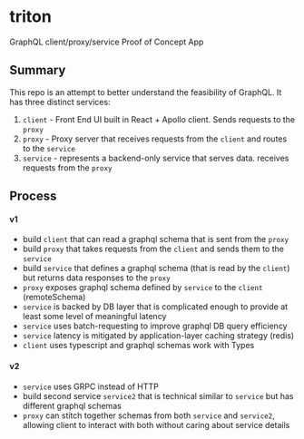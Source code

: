 # triton
GraphQL client/proxy/service Proof of Concept App

## Summary
This repo is an attempt to better understand the feasibility of GraphQL.  It has three distinct services:
1. `client` - Front End UI built in React + Apollo client.  Sends requests to the `proxy`
2. `proxy` - Proxy server that receives requests from the `client` and routes to the `service`
3. `service` - represents a backend-only service that serves data.  receives requests from the `proxy`

## Process

#### v1
* build `client` that can read a graphql schema that is sent from the `proxy`
* build `proxy` that takes requests from the `client` and sends them to the `service`
* build `service` that defines a graphql schema (that is read by the `client`) but returns data responses to the `proxy`
* `proxy` exposes graphql schema defined by `service` to the `client` (remoteSchema)
* `service` is backed by DB layer that is complicated enough to provide at least some level of meaningful latency
* `service` uses batch-requesting to improve graphql DB query efficiency
* `service` latency is mitigated by application-layer caching strategy (redis)
* `client` uses typescript and graphql schemas work with Types

#### v2
* `service` uses GRPC instead of HTTP
* build second service `service2` that is technical similar to `service` but has different graphql schemas
* `proxy` can stitch together schemas from both `service` and `service2`, allowing client to interact with both without caring about service details
